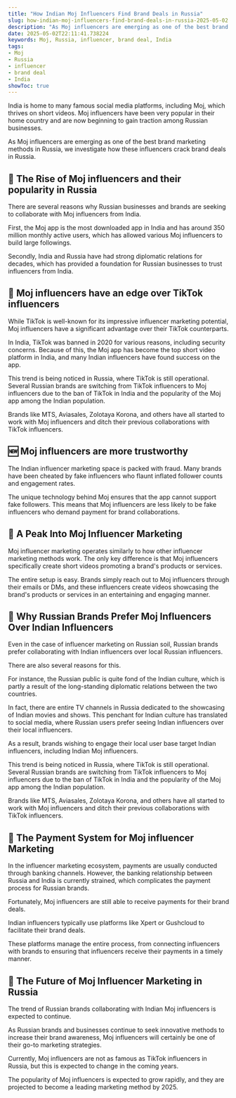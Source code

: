 ```yaml
---
title: "How Indian Moj Influencers Find Brand Deals in Russia"
slug: how-indian-moj-influencers-find-brand-deals-in-russia-2025-05-02
description: "As Moj influencers are emerging as one of the best brand marketing methods in Russia, we investigate how these influencers crack brand deals in Russia."
date: 2025-05-02T22:11:41.738224
keywords: Moj, Russia, influencer, brand deal, India
tags:
- Moj
- Russia
- influencer
- brand deal
- India
showToc: true
---
```


India is home to many famous social media platforms, including Moj, which thrives on short videos. Moj influencers have been very popular in their home country and are now beginning to gain traction among Russian businesses.

As Moj influencers are emerging as one of the best brand marketing methods in Russia, we investigate how these influencers crack brand deals in Russia.


## 📢 The Rise of Moj influencers and their popularity in Russia

There are several reasons why Russian businesses and brands are seeking to collaborate with Moj influencers from India.

First, the Moj app is the most downloaded app in India and has around 350 million monthly active users, which has allowed various Moj influencers to build large followings.

Secondly, India and Russia have had strong diplomatic relations for decades, which has provided a foundation for Russian businesses to trust influencers from India.


## 📢 Moj influencers have an edge over TikTok influencers

While TikTok is well-known for its impressive influencer marketing potential, Moj influencers have a significant advantage over their TikTok counterparts.
 
In India, TikTok was banned in 2020 for various reasons, including security concerns. Because of this, the Moj app has become the top short video platform in India, and many Indian influencers have found success on the app.

This trend is being noticed in Russia, where TikTok is still operational. Several Russian brands are switching from TikTok influencers to Moj influencers due to the ban of TikTok in India and the popularity of the Moj app among the Indian population.

Brands like MTS, Aviasales, Zolotaya Korona, and others have all started to work with Moj influencers and ditch their previous collaborations with TikTok influencers.


## 🆕 Moj influencers are more trustworthy

The Indian influencer marketing space is packed with fraud. Many brands have been cheated by fake influencers who flaunt inflated follower counts and engagement rates.

The unique technology behind Moj ensures that the app cannot support fake followers. This means that Moj influencers are less likely to be fake influencers who demand payment for brand collaborations.


## 📢 A Peak Into Moj Influencer Marketing

Moj influencer marketing operates similarly to how other influencer marketing methods work. The only key difference is that Moj influencers specifically create short videos promoting a brand's products or services.

The entire setup is easy. Brands simply reach out to Moj influencers through their emails or DMs, and these influencers create videos showcasing the brand's products or services in an entertaining and engaging manner.


## 📢 Why Russian Brands Prefer Moj Influencers Over Indian Influencers

Even in the case of influencer marketing on Russian soil, Russian brands prefer collaborating with Indian influencers over local Russian influencers.

There are also several reasons for this. 

For instance, the Russian public is quite fond of the Indian culture, which is partly a result of the long-standing diplomatic relations between the two countries.

In fact, there are entire TV channels in Russia dedicated to the showcasing of Indian movies and shows. This penchant for Indian culture has translated to social media, where Russian users prefer seeing Indian influencers over their local influencers.

As a result, brands wishing to engage their local user base target Indian influencers, including Indian Moj influencers.

This trend is being noticed in Russia, where TikTok is still operational. Several Russian brands are switching from TikTok influencers to Moj influencers due to the ban of TikTok in India and the popularity of the Moj app among the Indian population.

Brands like MTS, Aviasales, Zolotaya Korona, and others have all started to work with Moj influencers and ditch their previous collaborations with TikTok influencers.


## 📢 The Payment System for Moj influencer Marketing

In the influencer marketing ecosystem, payments are usually conducted through banking channels. However, the banking relationship between Russia and India is currently strained, which complicates the payment process for Russian brands.

Fortunately, Moj influencers are still able to receive payments for their brand deals. 

Indian influencers typically use platforms like Xpert or Gushcloud to facilitate their brand deals. 

These platforms manage the entire process, from connecting influencers with brands to ensuring that influencers receive their payments in a timely manner.


## 📢 The Future of Moj Influencer Marketing in Russia

The trend of Russian brands collaborating with Indian Moj influencers is expected to continue. 

As Russian brands and businesses continue to seek innovative methods to increase their brand awareness, Moj influencers will certainly be one of their go-to marketing strategies.

Currently, Moj influencers are not as famous as TikTok influencers in Russia, but this is expected to change in the coming years.

The popularity of Moj influencers is expected to grow rapidly, and they are projected to become a leading marketing method by 2025.